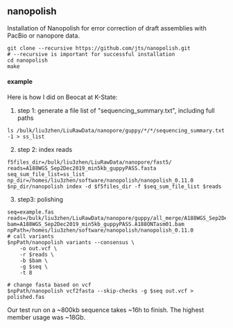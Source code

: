 ## nanopolish
Installation of Nanopolish for error correction of draft assemblies with PacBio or nanopore data.
```
git clone --recursive https://github.com/jts/nanopolish.git
# --recursive is important for successful installation
cd nanopolish
make
```

#### example
Here is how I did on Beocat at K-State:

1. step 1: generate a file list of "sequencing_summary.txt", including full paths
```
ls /bulk/liu3zhen/LiuRawData/nanopore/guppy/*/*/sequencing_summary.txt -1 > ss_list
```

2. step 2: index reads
```
f5files_dir=/bulk/liu3zhen/LiuRawData/nanopore/fast5/
reads=A188WGS_Sep2Dec2019_min5kb_guppyPASS.fasta
seq_sum_file_list=ss_list
np_dir=/homes/liu3zhen/software/nanopolish/nanopolish_0.11.0
$np_dir/nanopolish index -d $f5files_dir -f $seq_sum_file_list $reads
```

3. step3: polishing
```
seq=example.fas
reads=/bulk/liu3zhen/LiuRawData/nanopore/guppy/all_merge/A188WGS_Sep2Dec2019_min5kb_guppyPASS.fasta
bam=A188WGS_Sep2Dec2019_min5kb_guppyPASS.A188ONTasm01.bam
npPath=/homes/liu3zhen/software/nanopolish/nanopolish_0.11.0
# call variants
$npPath/nanopolish variants --consensus \
	-o out.vcf \
	-r $reads \
	-b $bam \
	-g $seq \
	-t 8

# change fasta based on vcf
$npPath/nanopolish vcf2fasta --skip-checks -g $seq out.vcf > polished.fas
```
Our test run on a ~800kb sequence takes ~16h to finish. The highest member usage was ~18Gb.
